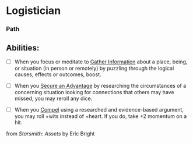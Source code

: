 # Logistician
### Path


## Abilities:


- [ ] When you focus or meditate to [Gather Information](Gather_Information.md) about a place, being, or situation (in person or remotely) by puzzling through the logical causes, effects or outcomes, boost.

- [ ] When you [Secure an Advantage](5_Moves/Adventure/Secure_an_Advantage.md) by researching the circumstances of a concerning situation looking for connections that others may have missed, you may reroll any dice.

- [ ] When you [Compel](Compel.md) using a researched and evidence-based argument, you may roll +wits instead of +heart. If you do, take +2 momentum on a hit.



from *Starsmith: Assets* by Eric Bright